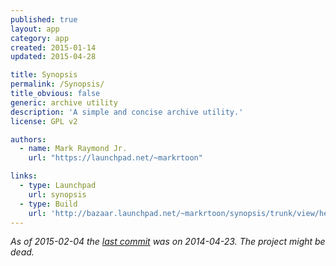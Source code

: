```yaml
---
published: true
layout: app
category: app
created: 2015-01-14
updated: 2015-04-28

title: Synopsis
permalink: /Synopsis/
title_obvious: false
generic: archive utility
description: 'A simple and concise archive utility.'
license: GPL v2

authors:
  - name: Mark Raymond Jr.
    url: "https://launchpad.net/~markrtoon"

links:
  - type: Launchpad
    url: synopsis
  - type: Build
    url: 'http://bazaar.launchpad.net/~markrtoon/synopsis/trunk/view/head:/INSTALL'
---
```


*As of 2015-02-04 the [last commit](https://code.launchpad.net/synopsis) was on 2014-04-23. The project might be dead.*
